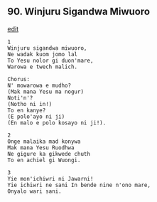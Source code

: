 
## 90.  Winjuru Sigandwa Miwuoro
[edit](https://docs.google.com/document/d/1nakrccMaPyQie_BqcMf_HFoD8bmE0BL_/edit?mode=html)



    1
    Winjuru sigandwa miwuoro,
    Ne wadak kuom jomo lal
    To Yesu nolor gi duon'mare,
    Warowa e twech malich.

    Chorus:
    N' mowarowa e mudho?
    (Mak mana Yesu ma nogur)
    Noti'n'?
    (Notho ni in!)
    To en kanye?
    (E polo'ayo ni ji)
    (En malo e polo kosayo ni ji!).

    2
    Onge malaika mad konywa
    Mak mana Yesu Ruodhwa
    Ne gigure ka gikwede chuth
    To en achiel gi Wuongi.

    3
    Yie mon'ichiwri ni Jawarni!
    Yie ichiwri ne sani In bende nine n'ono mare,
    Onyalo wari sani.
